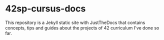 # 42sp-cursus-docs
This repository is a Jekyll static site with JustTheDocs that contains concepts, tips and guides about the projects of 42 curriculum I've done so far.
